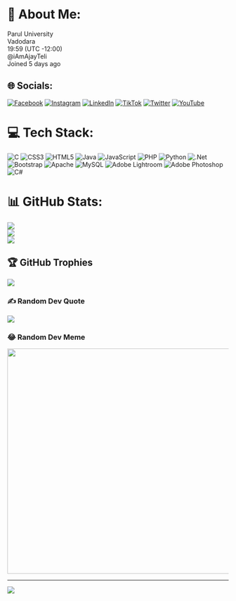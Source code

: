 # 💫 About Me:
Parul University<br>Vadodara<br>19:59 (UTC -12:00)<br>@iAmAjayTeli<br>Joined 5 days ago


## 🌐 Socials:
[![Facebook](https://img.shields.io/badge/Facebook-%231877F2.svg?logo=Facebook&logoColor=white)](https://facebook.com/ajaygup9821) [![Instagram](https://img.shields.io/badge/Instagram-%23E4405F.svg?logo=Instagram&logoColor=white)](https://instagram.com/ajay_gupta.here) [![LinkedIn](https://img.shields.io/badge/LinkedIn-%230077B5.svg?logo=linkedin&logoColor=white)](https://linkedin.com/in/ajay-kumar-teli) [![TikTok](https://img.shields.io/badge/TikTok-%23000000.svg?logo=TikTok&logoColor=white)](https://tiktok.com/@ajaygupta9821) [![Twitter](https://img.shields.io/badge/Twitter-%231DA1F2.svg?logo=Twitter&logoColor=white)](https://twitter.com/iAmAjayTeli) [![YouTube](https://img.shields.io/badge/YouTube-%23FF0000.svg?logo=YouTube&logoColor=white)](https://youtube.com/c/https://[www.youtube.com/@iAmAjayTeli](https://www.youtube.com/channel/UCjqcSZoiyV8-L7okSf3lulQ)) 

# 💻 Tech Stack:
![C](https://img.shields.io/badge/c-%2300599C.svg?style=for-the-badge&logo=c&logoColor=white) ![CSS3](https://img.shields.io/badge/css3-%231572B6.svg?style=for-the-badge&logo=css3&logoColor=white) ![HTML5](https://img.shields.io/badge/html5-%23E34F26.svg?style=for-the-badge&logo=html5&logoColor=white) ![Java](https://img.shields.io/badge/java-%23ED8B00.svg?style=for-the-badge&logo=java&logoColor=white) ![JavaScript](https://img.shields.io/badge/javascript-%23323330.svg?style=for-the-badge&logo=javascript&logoColor=%23F7DF1E) ![PHP](https://img.shields.io/badge/php-%23777BB4.svg?style=for-the-badge&logo=php&logoColor=white) ![Python](https://img.shields.io/badge/python-3670A0?style=for-the-badge&logo=python&logoColor=ffdd54) ![.Net](https://img.shields.io/badge/.NET-5C2D91?style=for-the-badge&logo=.net&logoColor=white) ![Bootstrap](https://img.shields.io/badge/bootstrap-%23563D7C.svg?style=for-the-badge&logo=bootstrap&logoColor=white) ![Apache](https://img.shields.io/badge/apache-%23D42029.svg?style=for-the-badge&logo=apache&logoColor=white) ![MySQL](https://img.shields.io/badge/mysql-%2300f.svg?style=for-the-badge&logo=mysql&logoColor=white) ![Adobe Lightroom](https://img.shields.io/badge/Adobe%20Lightroom-31A8FF.svg?style=for-the-badge&logo=Adobe%20Lightroom&logoColor=white) ![Adobe Photoshop](https://img.shields.io/badge/adobephotoshop-%2331A8FF.svg?style=for-the-badge&logo=adobephotoshop&logoColor=white) ![C#](https://img.shields.io/badge/c%23-%23239120.svg?style=for-the-badge&logo=c-sharp&logoColor=white)
# 📊 GitHub Stats:
![](https://github-readme-stats.vercel.app/api?username=iAmAjayTeli&theme=shades-of-purple&hide_border=false&include_all_commits=false&count_private=false)<br/>
![](https://github-readme-streak-stats.herokuapp.com/?user=iAmAjayTeli&theme=shades-of-purple&hide_border=false)<br/>
![](https://github-readme-stats.vercel.app/api/top-langs/?username=iAmAjayTeli&theme=shades-of-purple&hide_border=false&include_all_commits=false&count_private=false&layout=compact)

## 🏆 GitHub Trophies
![](https://github-profile-trophy.vercel.app/?username=iAmAjayTeli&theme=darkhub&no-frame=false&no-bg=true&margin-w=4)

### ✍️ Random Dev Quote
![](https://quotes-github-readme.vercel.app/api?type=horizontal&theme=radical)

### 😂 Random Dev Meme
<img src="https://random-memer.herokuapp.com/" width="512px"/>

---
[![](https://visitcount.itsvg.in/api?id=iAmAjayTeli&icon=0&color=1)](https://visitcount.itsvg.in)

<!-- Proudly created with GPRM ( https://gprm.itsvg.in ) -->

<!---
iAmAjayTeli/iAmAjayTeli is a ✨ special ✨ repository because its `README.md` (this file) appears on your GitHub profile.
You can click the Preview link to take a look at your changes.
--->
